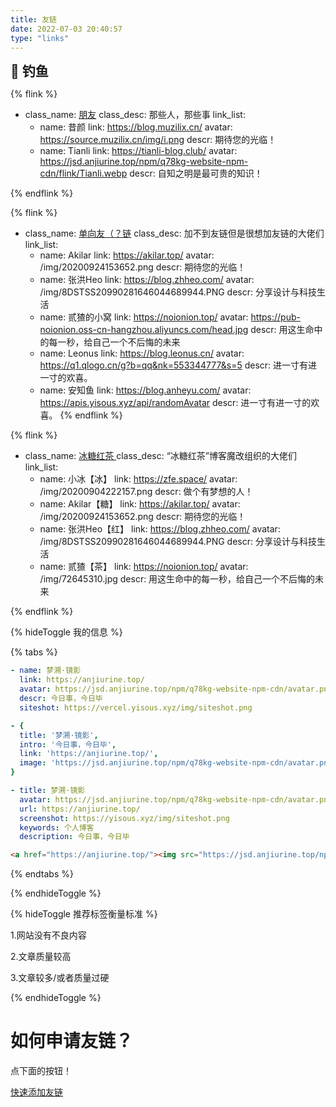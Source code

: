 ```yaml
---
title: 友链
date: 2022-07-03 20:40:57
type: "links"
---
```

<div class="title-h2-a">
  <div class="title-h2-a-left">
    <h2 style="padding-top: 0;margin:0.6rem 0 0.6rem;">🎣 钓鱼</h2><a class="random-post-start" href="javascript:fetchRandomPost();"><i class="fa-solid fa-arrow-rotate-right"></i></a>
  </div>
</div>
<div id="random-post"></div>

<link rel="stylesheet" type="text/css" href="https://jsd.anjiurine.top/gh/zhheo/JS-Heo@main/moments/random-friends-post.css">








{% flink %}
- class_name: <a href="https://github.com/Flink">朋友</a>
  class_desc: 那些人，那些事
  link_list:
  - name: 昔颜
    link: https://blog.muzilix.cn/
    avatar: https://source.muzilix.cn/img/i.png
    descr: 期待您的光临！
  - name: Tianli
    link: https://tianli-blog.club/
    avatar: https://jsd.anjiurine.top/npm/q78kg-website-npm-cdn/flink/Tianli.webp
    descr: 自知之明是最可贵的知识！

{% endflink %}

{% flink %}
- class_name: <a href="https://github.com/Flink">单向友（？链</a>
  class_desc: 加不到友链但是很想加友链的大佬们
  link_list:
  - name: Akilar
    link: https://akilar.top/
    avatar: /img/20200924153652.png
    descr: 期待您的光临！
  - name: 张洪Heo
    link: https://blog.zhheo.com/
    avatar: /img/8DSTSS20990281646044689944.PNG
    descr: 分享设计与科技生活
  - name: 贰猹的小窝
    link: https://noionion.top/
    avatar: https://pub-noionion.oss-cn-hangzhou.aliyuncs.com/head.jpg
    descr: 用这生命中的每一秒，给自己一个不后悔的未来
  - name: Leonus
    link: https://blog.leonus.cn/
    avatar: https://q1.qlogo.cn/g?b=qq&nk=553344777&s=5
    descr: 进一寸有进一寸的欢喜。
  - name: 安知鱼
    link: https://blog.anheyu.com/
    avatar: https://apis.yisous.xyz/api/randomAvatar
    descr: 进一寸有进一寸的欢喜。
{% endflink %}

<!-- 一个友链例子 -->


{% flink %}
- class_name: <a href="https://github.com/Rock-Candy-Tea">冰糖红茶 </a>
  class_desc: “冰糖红茶”博客魔改组织的大佬们
  link_list:
  - name: 小冰【冰】
    link: https://zfe.space/
    avatar: /img/20200904222157.png
    descr: 做个有梦想的人！
  - name: Akilar【糖】
    link: https://akilar.top/
    avatar: /img/20200924153652.png
    descr: 期待您的光临！
  - name: 张洪Heo【红】
    link: https://blog.zhheo.com/
    avatar: /img/8DSTSS20990281646044689944.PNG
    descr: 分享设计与科技生活
  - name: 贰猹【茶】
    link: https://noionion.top/
    avatar: /img/72645310.jpg
    descr: 用这生命中的每一秒，给自己一个不后悔的未来

{% endflink %}

{% hideToggle 我的信息 %}

{% tabs  %}
<!-- tab Butterfly & MengD -->
```yaml
- name: 梦溯·镜影
  link: https://anjiurine.top/
  avatar: https://jsd.anjiurine.top/npm/q78kg-website-npm-cdn/avatar.png
  descr: 今日事，今日毕
  siteshot: https://vercel.yisous.xyz/img/siteshot.png
```
<!-- endtab -->

<!-- tab fluid -->
```yaml
- {
  title: '梦溯·镜影',
  intro: '今日事，今日毕',
  link: 'https://anjiurine.top/',
  image: 'https://jsd.anjiurine.top/npm/q78kg-website-npm-cdn/avatar.png'
}
```
<!-- endtab -->

<!-- tab volantis -->
```yaml
- title: 梦溯·镜影
  avatar: https://jsd.anjiurine.top/npm/q78kg-website-npm-cdn/avatar.png
  url: https://anjiurine.top/
  screenshot: https://yisous.xyz/img/siteshot.png
  keywords: 个人博客
  description: 今日事，今日毕
```
<!-- endtab -->

<!-- tab html -->
```html
<a href="https://anjiurine.top/"><img src="https://jsd.anjiurine.top/npm/q78kg-website-npm-cdn/avatar.png" alt="avatar">梦溯·镜影</a>
```
<!-- endtab -->

{% endtabs  %}

{% endhideToggle %}

{% hideToggle 推荐标签衡量标准 %}

1.网站没有不良内容

2.文章质量较高

3.文章较多/或者质量过硬

{% endhideToggle %}

<h1>如何申请友链？</h1>

点下面的按钮！
<script type="text/javascript" src="https://jsd.anjiurine.top/npm/jquery@latest/dist/jquery.min.js"></script>
<script src = "/js/randomFriend.js"></script>

<a href="javascript:void(0)" onclick="addflink()">快速添加友链</a>
